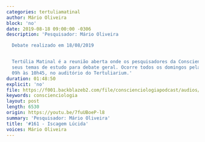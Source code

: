 ```yaml
---
categories: tertuliamatinal
author: Mário Oliveira
block: 'no'
date: 2019-08-18 09:00:00 -0306
description: 'Pesquisador: Mário Oliveira

  Debate realizado em 18/08/2019


  Tertúlia Matinal é a reunião aberta onde os pesquisadores da Conscienciologia apresentam
  seus temas de estudo para debate geral. Ocorre todos os domingos pela manhã, das
  09h às 10h45, no auditório do Tertuliarium.'
duration: 01:48:50
explicit: 'no'
file: https://f001.backblazeb2.com/file/conscienciologiapodcast/audios/7fuUBoeP-l8.m4a
keywords: conscienciologia
layout: post
length: 6530
origin: https://youtu.be/7fuUBoeP-l8
summary: 'Pesquisador: Mário Oliveira'
title: '#161 - Iscagem Lúcida'
voices: Mário Oliveira
---
```

